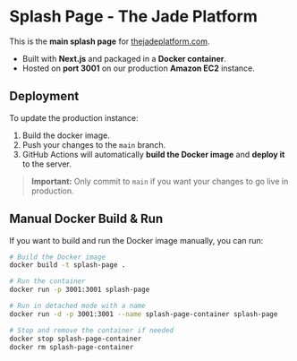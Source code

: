# Splash Page - The Jade Platform

This is the **main splash page** for [thejadeplatform.com](https://thejadeplatform.com).

- Built with **Next.js** and packaged in a **Docker container**.
- Hosted on **port 3001** on our production **Amazon EC2** instance.

## Deployment

To update the production instance:

1. Build the docker image.
2. Push your changes to the `main` branch.
3. GitHub Actions will automatically **build the Docker image** and **deploy it** to the server.

> **Important:** Only commit to `main` if you want your changes to go live in production.

## Manual Docker Build & Run

If you want to build and run the Docker image manually, you can run:

```bash
# Build the Docker image
docker build -t splash-page .

# Run the container
docker run -p 3001:3001 splash-page

# Run in detached mode with a name
docker run -d -p 3001:3001 --name splash-page-container splash-page

# Stop and remove the container if needed
docker stop splash-page-container
docker rm splash-page-container
```
